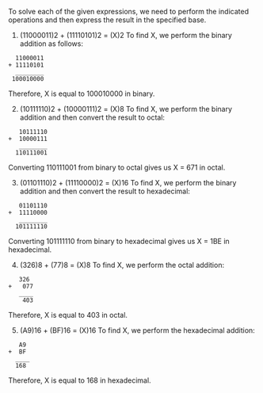 To solve each of the given expressions, we need to perform the indicated operations and then express the result in the specified base.

1. (11000011)2 + (11110101)2 = (X)2
To find X, we perform the binary addition as follows:

```
  11000011
+ 11110101
  ________
 100010000
```

Therefore, X is equal to 100010000 in binary.

2. (10111110)2 + (10000111)2 = (X)8
To find X, we perform the binary addition and then convert the result to octal:

```
   10111110
+  10000111
   ________
  110111001
```

Converting 110111001 from binary to octal gives us X = 671 in octal.

3. (01101110)2 + (11110000)2 = (X)16
To find X, we perform the binary addition and then convert the result to hexadecimal:

```
   01101110
+  11110000
   ________
  101111110
```

Converting 101111110 from binary to hexadecimal gives us X = 1BE in hexadecimal.

4. (326)8 + (77)8 = (X)8
To find X, we perform the octal addition:

```
   326
+   077
   ____
    403
```

Therefore, X is equal to 403 in octal.

5. (A9)16 + (BF)16 = (X)16
To find X, we perform the hexadecimal addition:

```
   A9
+  BF
  ____
  168
```

Therefore, X is equal to 168 in hexadecimal.

